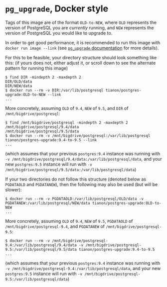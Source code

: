 # `pg_upgrade`, Docker style

Tags of this image are of the format `OLD-to-NEW`, where `OLD` represents the version of PostgreSQL you are _currently_ running, and `NEW` represents the version of PostgreSQL you would like to upgrade to.

In order to get good performance, it is recommended to run this image with `docker run image --link` (see [`pg_upgrade` documentation](https://www.postgresql.org/docs/9.5/static/pgupgrade.html) for more details).

For this to be feasible, your directory structure should look something like this: (if yours does not, either adjust it, or scroll down to see the alternate pattern for running this image)

```console
$ find DIR -mindepth 2 -maxdepth 2
DIR/OLD/data
DIR/NEW/data
$ docker run --rm -v DIR:/var/lib/postgresql tianon/postgres-upgrade:OLD-to-NEW --link
...
```

More concretely, assuming `OLD` of `9.4`, `NEW` of `9.5`, and `DIR` of `/mnt/bigdrive/postgresql`:

```console
$ find /mnt/bigdrive/postgresql -mindepth 2 -maxdepth 2
/mnt/bigdrive/postgresql/9.4/data
/mnt/bigdrive/postgresql/9.5/data
$ docker run --rm -v /mnt/bigdrive/postgresql:/var/lib/postgresql tianon/postgres-upgrade:9.4-to-9.5 --link
...
```

(which assumes that your previous `postgres:9.4` instance was running with `-v /mnt/bigdrive/postgresql/9.4/data:/var/lib/postgresql/data`, and your new `postgres:9.5` instance will run with `-v /mnt/bigdrive/postgresql/9.5/data:/var/lib/postgresql/data`)

If your two directories do not follow this structure (denoted below as `PGDATAOLD` and `PGDATANEW`), then the following may also be used (but will be slower):

```console
$ docker run --rm -v PGDATAOLD:/var/lib/postgresql/OLD/data -v PGDATANEW:/var/lib/postgresql/NEW/data tianon/postgres-upgrade:OLD-to-NEW
...
```

More concretely, assuming `OLD` of `9.4`, `NEW` of `9.5`, `PGDATAOLD` of `/mnt/bigdrive/postgresql-9.4`, and `PGDATANEW` of `/mnt/bigdrive/postgresql-9.5`:

```console
$ docker run --rm -v /mnt/bigdrive/postgresql-9.4:/var/lib/postgresql/9.4/data -v /mnt/bigdrive/postgresql-9.5:/var/lib/postgresql/9.5/data tianon/postgres-upgrade:9.4-to-9.5
...
```

(which assumes that your previous `postgres:9.4` instance was running with `-v /mnt/bigdrive/postgresql-9.4:/var/lib/postgresql/data`, and your new `postgres:9.5` instance will run with `-v /mnt/bigdrive/postgresql-9.5:/var/lib/postgresql/data`)
